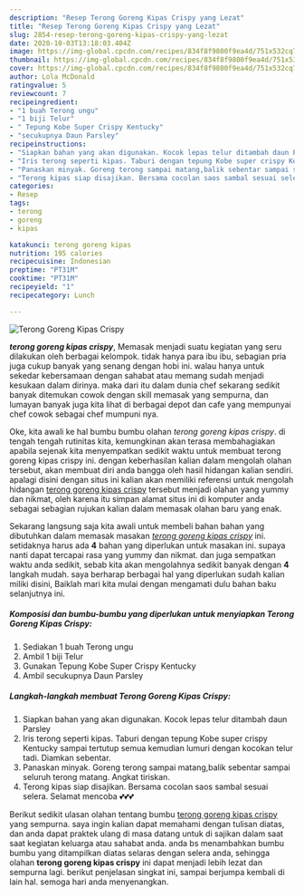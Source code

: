 ```yaml
---
description: "Resep Terong Goreng Kipas Crispy yang Lezat"
title: "Resep Terong Goreng Kipas Crispy yang Lezat"
slug: 2854-resep-terong-goreng-kipas-crispy-yang-lezat
date: 2020-10-03T13:18:03.404Z
image: https://img-global.cpcdn.com/recipes/834f8f9800f9ea4d/751x532cq70/terong-goreng-kipas-crispy-foto-resep-utama.jpg
thumbnail: https://img-global.cpcdn.com/recipes/834f8f9800f9ea4d/751x532cq70/terong-goreng-kipas-crispy-foto-resep-utama.jpg
cover: https://img-global.cpcdn.com/recipes/834f8f9800f9ea4d/751x532cq70/terong-goreng-kipas-crispy-foto-resep-utama.jpg
author: Lola McDonald
ratingvalue: 5
reviewcount: 7
recipeingredient:
- "1 buah Terong ungu"
- "1 biji Telur"
- " Tepung Kobe Super Crispy Kentucky"
- "secukupnya Daun Parsley"
recipeinstructions:
- "Siapkan bahan yang akan digunakan. Kocok lepas telur ditambah daun Parsley"
- "Iris terong seperti kipas. Taburi dengan tepung Kobe super crispy Kentucky sampai tertutup semua kemudian lumuri dengan kocokan telur tadi. Diamkan sebentar."
- "Panaskan minyak. Goreng terong sampai matang,balik sebentar sampai seluruh terong matang. Angkat tiriskan."
- "Terong kipas siap disajikan. Bersama cocolan saos sambal sesuai selera. Selamat mencoba 💕💕💕"
categories:
- Resep
tags:
- terong
- goreng
- kipas

katakunci: terong goreng kipas 
nutrition: 195 calories
recipecuisine: Indonesian
preptime: "PT31M"
cooktime: "PT31M"
recipeyield: "1"
recipecategory: Lunch

---
```



![Terong Goreng Kipas Crispy](https://img-global.cpcdn.com/recipes/834f8f9800f9ea4d/751x532cq70/terong-goreng-kipas-crispy-foto-resep-utama.jpg)

<b><i>terong goreng kipas crispy</i></b>, Memasak menjadi suatu kegiatan yang seru dilakukan oleh berbagai kelompok. tidak hanya para ibu ibu, sebagian pria juga cukup banyak yang senang dengan hobi ini. walau hanya untuk sekedar kebersamaan dengan sahabat atau memang sudah menjadi kesukaan dalam dirinya. maka dari itu dalam dunia chef sekarang sedikit banyak ditemukan cowok dengan skill memasak yang sempurna, dan lumayan banyak juga kita lihat di berbagai depot dan cafe yang mempunyai chef cowok sebagai chef mumpuni nya.



Oke, kita awali ke hal bumbu bumbu olahan <i>terong goreng kipas crispy</i>. di tengah tengah rutinitas kita, kemungkinan akan terasa membahagiakan apabila sejenak kita menyempatkan sedikit waktu untuk membuat terong goreng kipas crispy ini. dengan keberhasilan kalian dalam mengolah olahan tersebut, akan membuat diri anda bangga oleh hasil hidangan kalian sendiri. apalagi disini dengan situs ini kalian akan memiliki referensi untuk mengolah hidangan <u>terong goreng kipas crispy</u> tersebut menjadi olahan yang yummy dan nikmat, oleh karena itu simpan alamat situs ini di komputer anda sebagai sebagian rujukan kalian dalam memasak olahan baru yang enak.


Sekarang langsung saja kita awali untuk membeli bahan bahan yang dibutuhkan dalam memasak masakan <u><i>terong goreng kipas crispy</i></u> ini. setidaknya harus ada <b>4</b> bahan yang diperlukan untuk masakan ini. supaya nanti dapat tercapai rasa yang yummy dan nikmat. dan juga sempatkan waktu anda sedikit, sebab kita akan mengolahnya sedikit banyak dengan <b>4</b> langkah mudah. saya berharap berbagai hal yang diperlukan sudah kalian miliki disini, Baiklah mari kita mulai dengan mengamati dulu bahan baku selanjutnya ini.

<!--inarticleads1-->

##### Komposisi dan bumbu-bumbu yang diperlukan untuk menyiapkan Terong Goreng Kipas Crispy:

1. Sediakan 1 buah Terong ungu
1. Ambil 1 biji Telur
1. Gunakan  Tepung Kobe Super Crispy Kentucky
1. Ambil secukupnya Daun Parsley




<!--inarticleads2-->

##### Langkah-langkah membuat Terong Goreng Kipas Crispy:

1. Siapkan bahan yang akan digunakan. Kocok lepas telur ditambah daun Parsley
1. Iris terong seperti kipas. Taburi dengan tepung Kobe super crispy Kentucky sampai tertutup semua kemudian lumuri dengan kocokan telur tadi. Diamkan sebentar.
1. Panaskan minyak. Goreng terong sampai matang,balik sebentar sampai seluruh terong matang. Angkat tiriskan.
1. Terong kipas siap disajikan. Bersama cocolan saos sambal sesuai selera. Selamat mencoba 💕💕💕




Berikut sedikit ulasan olahan tentang bumbu <u>terong goreng kipas crispy</u> yang sempurna. saya ingin kalian dapat memahami dengan tulisan diatas, dan anda dapat praktek ulang di masa datang untuk di sajikan dalam saat saat kegiatan keluarga atau sahabat anda. anda bs menambahkan bumbu bumbu yang ditampilkan diatas selaras dengan selera anda, sehingga olahan <b>terong goreng kipas crispy</b> ini dapat menjadi lebih lezat dan sempurna lagi. berikut penjelasan singkat ini, sampai berjumpa kembali di lain hal. semoga hari anda menyenangkan.
